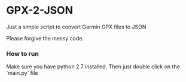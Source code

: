 # GPX-2-JSON

Just a simple script to convert Garmin GPX files to JSON

Please forgive the messy code.

### How to run

Make sure you have python 2.7 installed. Then just double click on the 'main.py' file
